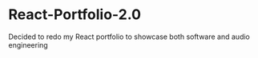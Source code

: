 # React-Portfolio-2.0
Decided to redo my React portfolio to showcase both software and audio engineering
